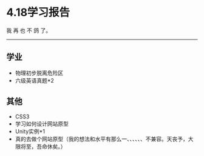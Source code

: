 # 4.18学习报告
我 再 也 不 鸽 了。

---
## 学业
* 物理初步脱离危险区
* 六级英语真题*2

## 其他
* CSS3
* 学习如何设计网站原型
* Unity实例*1
* 真的去做个网站原型（我的想法和水平有那么一、、、、、、不兼容。天丧予，大限将至，吾命休矣。）